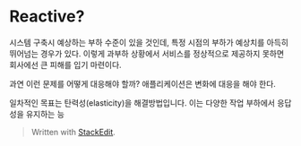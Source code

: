 # Reactive?

시스템 구축시 예상하는 부하 수준이 있을 것인데,  특정 시점의 부하가 예상치를 아득히 뛰어넘는 경우가 있다. 이렇게 과부하 상황에서 서비스를 정상적으로 제공하지 못하면 회사에선 큰 피해를 입기 마련이다. 

과연 이런 문제를 어떻게 대응해야 할까? 
애플리케이션은 변화에 대응을 해야 한다. 

일차적인 목표는 탄력성(elasticity)을 해결방법입니다. 이는 다양한 작업 부하에서 응답성을 유지하는 능






> Written with [StackEdit](https://stackedit.io/).
<!--stackedit_data:
eyJoaXN0b3J5IjpbLTI3NDA1ODg4MCw0OTg0MzA1MDBdfQ==
-->